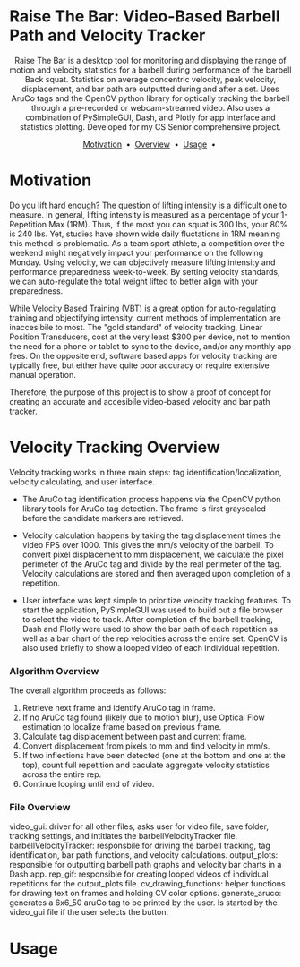 # Raise The Bar: Video-Based Barbell Path and Velocity Tracker

<p align="center">
Raise The Bar is a desktop tool for monitoring and displaying the range of motion and velocity statistics for a barbell during performance of the barbell Back squat. 
Statistics on average concentric velocity, peak velocity, displacement, and bar path are outputted during and after a set.
Uses AruCo tags and the OpenCV python library for optically tracking the barbell through a pre-recorded or webcam-streamed video. 
Also uses a combination of PySimpleGUI, Dash, and Plotly for app interface and statistics plotting.
Developed for my CS Senior comprehensive project.
</p>

<p align="center">
<a href="#Motivation">Motivation</a> &nbsp;&bull;&nbsp;
<a href="#Overview">Overview</a> &nbsp;&bull;&nbsp;
<a href="#Usage">Usage</a> &nbsp;&bull;&nbsp;
</p>

# Motivation
Do you lift hard enough? 
The question of lifting intensity is a difficult one to measure. 
In general, lifting intensity is measured as a percentage of your 1-Repetition Max (1RM). 
Thus, if the most you can squat is 300 lbs, your 80% is 240 lbs. 
Yet, studies have shown wide daily fluctations in 1RM meaning this method is problematic.
As a team sport athlete, a competition over the weekend might negatively impact your performance on the following Monday.
Using velocity, we can objectively measure lifting intensity and performance preparedness week-to-week.
By setting velocity standards, we can auto-regulate the total weight lifted to better align with your preparedness.

While Velocity Based Training (VBT) is a great option for auto-regulating training and objectifying intensity, current methods of implementation are inaccesibile to most. 
The "gold standard" of velocity tracking, Linear Position Transducers, cost at the very least $300 per device, not to mention the need for a phone or tablet to sync to the device, and/or any monthly app fees. 
On the opposite end, software based apps for velocity tracking are typically free, but either have quite poor accuracy or require extensive manual operation.

Therefore, the purpose of this project is to show a proof of concept for creating an accurate and accesibile video-based velocity and bar path tracker.

# Velocity Tracking Overview
Velocity tracking works in three main steps: tag identification/localization, velocity calculating, and user interface.
* The AruCo tag identification process happens via the OpenCV python library tools for AruCo tag detection.
    The frame is first grayscaled before the candidate markers are retrieved.

* Velocity calculation happens by taking the tag displacement times the video FPS over 1000. 
    This gives the mm/s velocity of the barbell.
    To convert pixel displacement to mm displacement, we calculate the pixel perimeter of the AruCo tag and divide by the real perimeter of the tag.
    Velocity calculations are stored and then averaged upon completion of a repetition.

* User interface was kept simple to prioritize velocity tracking features.
    To start the application, PySimpleGUI was used to build out a file browser to select the video to track.
    After completion of the barbell tracking, Dash and Plotly were used to show the bar path of each repetition as well as a bar chart of the rep velocities across the entire set. 
    OpenCV is also used briefly to show a looped video of each individual repetition.

### Algorithm Overview
The overall algorithm proceeds as follows:
1. Retrieve next frame and identify AruCo tag in frame.
2. If no AruCo tag found (likely due to motion blur), use Optical Flow estimation to localize frame based on previous frame.
3. Calculate tag displacement between past and current frame.
4. Convert displacement from pixels to mm and find velocity in mm/s. 
5. If two inflections have been detected (one at the bottom and one at the top), count full repetition and caculate aggregate velocity statistics across the entire rep.
6. Continue looping until end of video.

### File Overview
video_gui: driver for all other files, asks user for video file, save folder, tracking settings, and intitiates the barbellVelocityTracker file.
barbellVelocityTracker: responsbile for driving the barbell tracking, tag identification, bar path functions, and velocity calculations.
output_plots: responsible for outputting barbell path graphs and velocity bar charts in a Dash app.
rep_gif: responsible for creating looped videos of individual repetitions for the output_plots file.
cv_drawing_functions: helper functions for drawing text on frames and holding CV color options.
generate_aruco: generates a 6x6_50 aruCo tag to be printed by the user. Is started by the video_gui file if the user selects the button.



# Usage



#
